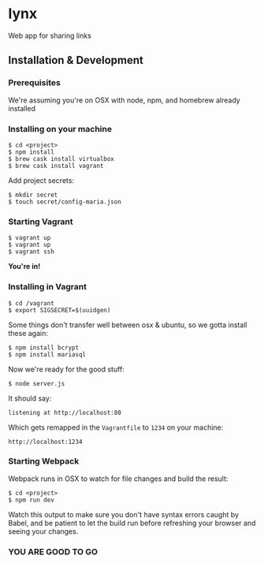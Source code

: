 # lynx
Web app for sharing links

## Installation & Development

### Prerequisites
We're assuming you're on OSX with node, npm, and homebrew already installed

### Installing on your machine

```
$ cd <project>
$ npm install
$ brew cask install virtualbox
$ brew cask install vagrant
```

Add project secrets:
```
$ mkdir secret
$ touch secret/config-maria.json
```

### Starting Vagrant

```
$ vagrant up
$ vagrant up
$ vagrant ssh
```

**You're in!**

### Installing in Vagrant

```
$ cd /vagrant
$ export SIGSECRET=$(uuidgen)
```

Some things don't transfer well between osx & ubuntu, so we gotta install these again:

```
$ npm install bcrypt
$ npm install mariasql
```

Now we're ready for the good stuff:

```
$ node server.js
```

It should say:
```
listening at http://localhost:80
```

Which gets remapped in the `Vagrantfile` to `1234` on your machine:
```
http://localhost:1234
```

### Starting Webpack

Webpack runs in OSX to watch for file changes and build the result:

```
$ cd <project>
$ npm run dev
```

Watch this output to make sure you don't have syntax errors caught by Babel, and be patient to let the build run before refreshing your browser and seeing your changes.

### YOU ARE GOOD TO GO
